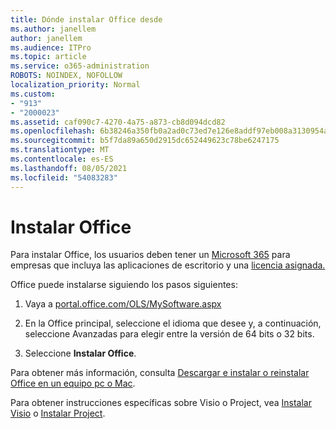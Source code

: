 ```yaml
---
title: Dónde instalar Office desde
ms.author: janellem
author: janellem
ms.audience: ITPro
ms.topic: article
ms.service: o365-administration
ROBOTS: NOINDEX, NOFOLLOW
localization_priority: Normal
ms.custom:
- "913"
- "2000023"
ms.assetid: caf090c7-4270-4a75-a873-cb8d094dcd82
ms.openlocfilehash: 6b38246a350fb0a2ad0c73ed7e126e8addf97eb008a3130954a2c01ecc8f4eaf
ms.sourcegitcommit: b5f7da89a650d2915dc652449623c78be6247175
ms.translationtype: MT
ms.contentlocale: es-ES
ms.lasthandoff: 08/05/2021
ms.locfileid: "54083283"
---
```

# <a name="install-office"></a>Instalar Office

Para instalar Office, los usuarios deben tener un [Microsoft 365](https://support.office.com/article/f8ab5e25-bf3f-4a47-b264-174b1ee925fd?wt.mc_id=Alchemy_ClientDIA) para empresas que incluya las aplicaciones de escritorio y una [licencia asignada.](https://docs.microsoft.com/microsoft-365/admin/add-users/add-users)
  
Office puede instalarse siguiendo los pasos siguientes:
  
1. Vaya a [portal.office.com/OLS/MySoftware.aspx](https://portal.office.com/OLS/MySoftware.aspx)

2. En la Office principal, seleccione el idioma que  desee y, a continuación, seleccione Avanzadas para elegir entre la versión de 64 bits o 32 bits.

3. Seleccione **Instalar Office**.

Para obtener más información, consulta [Descargar e instalar o reinstalar Office en un equipo pc o Mac](https://support.office.com/article/4414eaaf-0478-48be-9c42-23adc4716658?wt.mc_id=Alchemy_ClientDIA).
  
Para obtener instrucciones específicas sobre Visio o Project, vea [Instalar Visio](https://support.office.com/article/f98f21e3-aa02-4827-9167-ddab5b025710) o [Instalar Project](https://support.office.com/article/7059249b-d9fe-4d61-ab96-5c5bf435f281).
